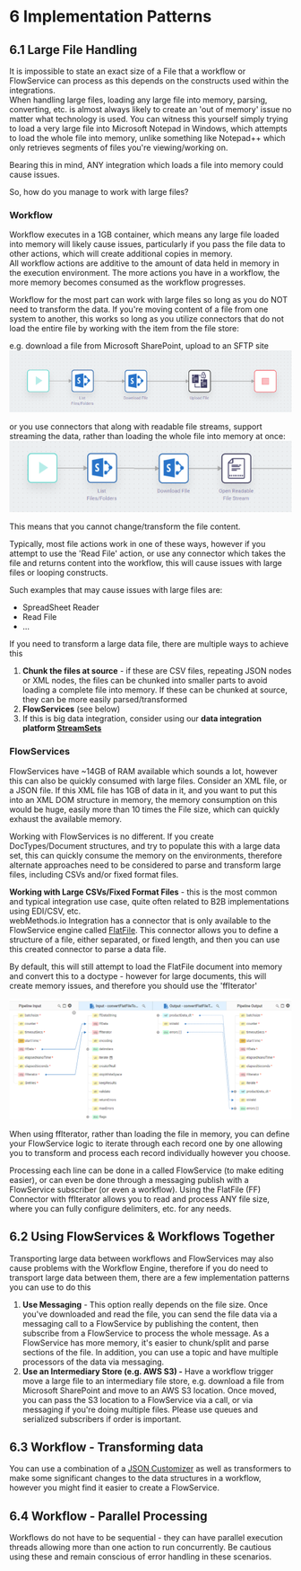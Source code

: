 # 6 Implementation Patterns

## **6.1 Large File Handling**

It is impossible to state an exact size of a File that a workflow or FlowService can process as this depends on the constructs used within the integrations.  
When handling large files, loading any large file into memory, parsing, converting, etc. is almost always likely to create an 'out of memory' issue no matter what technology is used.  You can witness this yourself simply trying to load a very large file into Microsoft Notepad in Windows, which attempts to load the whole file into memory, unlike something like Notepad++ which only retrieves segments of files you're viewing/working on.

Bearing this in mind, ANY integration which loads a file into memory could cause issues.

So, how do you manage to work with large files?

### **Workflow**

Workflow executes in a 1GB container, which means any large file loaded into memory will likely cause issues, particularly if you pass the file data to other actions, which will create additional copies in memory.  
All workflow actions are additive to the amount of data held in memory in the execution environment.  The more actions you have in a workflow, the more memory becomes consumed as the workflow progresses.

Workflow for the most part can work with large files so long as you do NOT need to transform the data.  If you're moving content of a file from one system to another, this works so long as you utilize connectors that do not load the entire file by working with the item from the file store:

e.g. download a file from Microsoft SharePoint, upload to an SFTP site
![screenshot](../image/development-guidelines/Filepath.PNG)

or you use connectors that along with readable file streams, support streaming the data, rather than loading the whole file into memory at once:
![screenshot](../image/development-guidelines/FileStream.PNG)

This means that you cannot change/transform the file content.

Typically, most file actions work in one of these ways, however if you attempt to use the 'Read File' action, or use any connector which takes the file and returns content into the workflow, this will cause issues with large files or looping constructs.

Such examples that may cause issues with large files are:

* SpreadSheet Reader
* Read File
* ...

If you need to transform a large data file, there are multiple ways to achieve this

1. **Chunk the files at source** - if these are CSV files, repeating JSON nodes or XML nodes, the files can be chunked into smaller parts to avoid loading a complete file into memory.  If these can be chunked at source, they can be more easily parsed/transformed
2. **FlowServices** (see below)
3. If this is big data integration, consider using our **data integration platform [StreamSets](https://streamsets.com/)**

### **FlowServices**

FlowServices have ~14GB of RAM available which sounds a lot, however this can also be quickly consumed with large files.
Consider an XML file, or a JSON file.  If this XML file has 1GB of data in it, and you want to put this into an XML DOM structure in memory, the memory consumption on this would be huge, easily more than 10 times the File size, which can quickly exhaust the available memory.

Working with FlowServices is no different.  If you create DocTypes/Document structures, and try to populate this with a large data set, this can quickly consume the memory on the environments, therefore alternate approaches need to be considered to parse and transform large files, including CSVs and/or fixed format files.

**Working with Large CSVs/Fixed Format Files** - this is the most common and typical integration use case, quite often related to B2B implementations using EDI/CSV, etc.  
webMethods.io Integration has a connector that is only available to the FlowService engine called [FlatFile](https://docs.webmethods.io/integration/connectors/connector-bundle/custom-con/#co-flatfile).  This connector allows you to define a structure of a file, either separated, or fixed length, and then you can use this created connector to parse a data file.

By default, this will still attempt to load the FlatFile document into memory and convert this to a doctype - however for large documents, this will create memory issues, and therefore you should use the 'ffIterator'

![screenshot](../image/development-guidelines/FFIterator.PNG)

When using ffIterator, rather than loading the file in memory, you can define your FlowService logic to iterate through each record one by one allowing you to transform and process each record individually however you choose.

Processing each line can be done in a called FlowService (to make editing easier), or can even be done through a messaging publish with a FlowService subscriber (or even a workflow).
Using the FlatFile (FF) Connector with ffIterator allows you to read and process ANY file size, where you can fully configure delimiters, etc. for any needs.


## **6.2 Using FlowServices & Workflows Together**

Transporting large data between workflows and FlowServices may also cause problems with the Workflow Engine, therefore if you do need to transport large data between them, there are a few implementation patterns you can use to do this

1. **Use Messaging** - This option really depends on the file size.  Once you've downloaded and read the file, you can send the file data via a messaging call to a FlowService by publishing the content, then subscribe from a FlowService to process the whole message.  As a FlowService has more memory, it's easier to chunk/split and parse sections of the file.  In addition, you can use a topic and have multiple processors of the data via messaging.
2. **Use an Intermediary Store (e.g. AWS S3) -** Have a workflow trigger move a large file to an intermediary file store, e.g. download a file from Microsoft SharePoint and move to an AWS S3 location.  Once moved, you can pass the S3 location to a FlowService via a call, or via messaging if you're doing multiple files. Please use queues and serialized subscribers if order is important.

## **6.3 Workflow - Transforming data**

You can use a combination of a [JSON Customizer](https://docs.webmethods.io/integration/additional_features/json_customizer/#gsc.tab=0) as well as transformers to make some significant changes to the data structures in a workflow, however you might find it easier to create a FlowService.

## **6.4 Workflow - Parallel Processing**

Workflows do not have to be sequential - they can have parallel execution threads allowing more than one action to run concurrently.  Be cautious using these and remain conscious of error handling in these scenarios.
